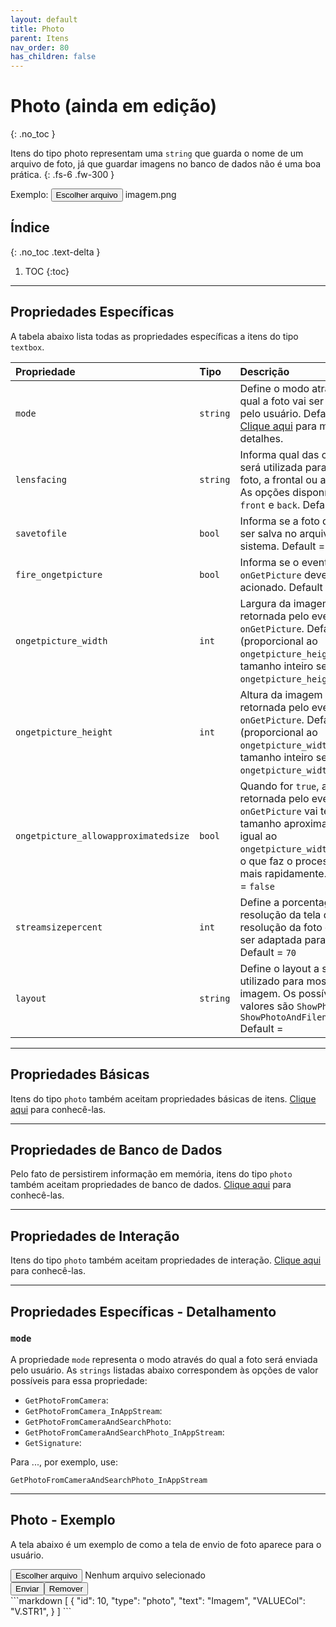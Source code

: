 ```yaml
---
layout: default
title: Photo
parent: Itens
nav_order: 80
has_children: false
---
```

# Photo (ainda em edição)
{: .no_toc }


Itens do tipo photo representam uma `string` que guarda o nome de um arquivo de foto, já que guardar imagens no banco de dados não é uma boa prática.
{: .fs-6 .fw-300 }

<div class="code-example" markdown="1">

Exemplo: <button> Escolher arquivo </button> imagem.png

</div>

## Índice
{: .no_toc .text-delta }

1. TOC
{:toc}

---


## Propriedades Específicas

A tabela abaixo lista todas as propriedades específicas a itens do tipo `textbox`.

| Propriedade           | Tipo      | Descrição                                                        |
|:----------------------|:----------|:-----------------------------------------------------------------|
| `mode`                | `string`  |Define o modo através do qual a foto vai ser enviada pelo usuário. Default= [Clique aqui](#mode) para mais detalhes.
| `lensfacing`                | `string`  |Informa qual das câmeras será utilizada para tirar a foto, a frontal ou a traseira. As opções disponíveis são `front` e `back`. Default = `back`
| `savetofile`                | `bool`  |Informa se a foto deveria ser salva no arquivo do sistema. Default = `true`
| `fire_ongetpicture`         | `bool`  |Informa se o evento `onGetPicture` deve ser acionado. Default = `false` 
| `ongetpicture_width`        | `int`  |Largura da imagem retornada pelo evento `onGetPicture`. Default = 0 (proporcional ao `ongetpicture_height` ou tamanho inteiro se `ongetpicture_height` = 0)
| `ongetpicture_height`       | `int`  |Altura da imagem retornada pelo evento `onGetPicture`. Default = 0 (proporcional ao `ongetpicture_width` ou tamanho inteiro se `ongetpicture_width` = 0)
| `ongetpicture_allowapproximatedsize`       | `bool`    |Quando for `true`, a imagem retornada pelo evento `onGetPicture` vai ter um tamanho aproximadamente igual ao `ongetpicture_width/height`, o que faz o processo rodar mais rapidamente. Default = `false`
| `streamsizepercent`         | `int`    |Define a porcentagem da resolução da tela que a resolução da foto deverá ser adaptada para ter. Default = `70`
| `layout`                    | `string`  |Define o layout a ser utilizado para mostrar a imagem. Os possíveis valores são `ShowPhoto` e `ShowPhotoAndFilename` Default =

---

## Propriedades Básicas

Itens do tipo `photo` também aceitam propriedades básicas de itens. [Clique aqui](basicproperties.md) para conhecê-las.

---

## Propriedades de Banco de Dados

Pelo fato de persistirem informação em memória, itens do tipo `photo` também aceitam propriedades de banco de dados. [Clique aqui](databaseproperties.md) para conhecê-las.

---

## Propriedades de Interação

Itens do tipo `photo` também aceitam propriedades de interação. [Clique aqui](interactionproperties.md) para conhecê-las.

---

## Propriedades Específicas - Detalhamento

### `mode`

A propriedade `mode` representa o modo através do qual a foto será enviada pelo usuário. As `strings` listadas abaixo correspondem às opções de valor possíveis para essa propriedade:
- `GetPhotoFromCamera`: 
- `GetPhotoFromCamera_InAppStream`: 
- `GetPhotoFromCameraAndSearchPhoto`: 
- `GetPhotoFromCameraAndSearchPhoto_InAppStream`: 
- `GetSignature`: 

Para ..., por exemplo, use:

```
GetPhotoFromCameraAndSearchPhoto_InAppStream
```

---

## Photo - Exemplo

A tela abaixo é um exemplo de como a tela de envio de foto aparece para o usuário.

<div class="code-example" markdown="1">
  <button> Escolher arquivo </button> Nenhum arquivo selecionado
  <br>
  <button> Enviar </button><button> Remover </button>
</div>
```markdown
[
  {
    "id": 10,
    "type": "photo",
    "text": "Imagem",
    "VALUECol": "V.STR1",
  }
]
```
